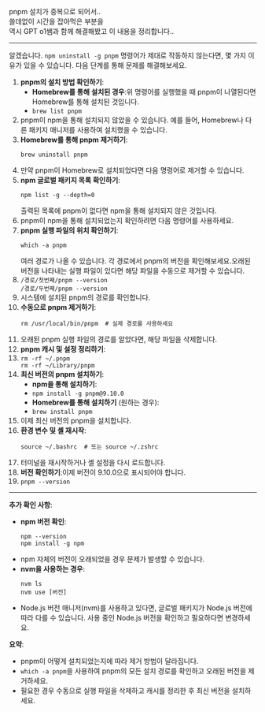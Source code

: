 <p data-ke-size="size16">pnpm 설치가 중복으로 되어서..<br />쓸데없이 시간을 잡아먹은 부분을<br />역시 GPT o1쌤과 함께 해결해봤고 이 내용을 정리합니다..</p>
<hr data-ke-style="style1" />
<p data-ke-size="size16">알겠습니다. <code>npm uninstall -g pnpm</code> 명령어가 제대로 작동하지 않는다면, 몇 가지 이유가 있을 수 있습니다. 다음 단계를 통해 문제를 해결해보세요.</p>
<ol style="list-style-type: decimal;" data-ke-list-type="decimal">
<li><b>pnpm의 설치 방법 확인하기</b>:
<ul style="list-style-type: disc;" data-ke-list-type="disc">
<li><b>Homebrew를 통해 설치된 경우</b>:위 명령어를 실행했을 때 pnpm이 나열된다면 Homebrew를 통해 설치된 것입니다.</li>
<li><code class="language-bash">brew list pnpm</code></li>
</ul>
</li>
<li>pnpm이 npm을 통해 설치되지 않았을 수 있습니다. 예를 들어, Homebrew나 다른 패키지 매니저를 사용하여 설치했을 수 있습니다.</li>
<li><b>Homebrew를 통해 pnpm 제거하기</b>:
<pre class="armasm"><code>brew uninstall pnpm</code></pre>
</li>
<li>만약 pnpm이 Homebrew로 설치되었다면 다음 명령어로 제거할 수 있습니다.</li>
<li><b>npm 글로벌 패키지 목록 확인하기</b>:
<pre class="applescript"><code>npm list -g --depth=0</code></pre>
출력된 목록에 pnpm이 없다면 npm을 통해 설치되지 않은 것입니다.</li>
<li>pnpm이 npm을 통해 설치되었는지 확인하려면 다음 명령어를 사용하세요.</li>
<li><b>pnpm 실행 파일의 위치 확인하기</b>:
<pre class="bash"><code>which -a pnpm</code></pre>
여러 경로가 나올 수 있습니다. 각 경로에서 pnpm의 버전을 확인해보세요.오래된 버전을 나타내는 실행 파일이 있다면 해당 파일을 수동으로 제거할 수 있습니다.</li>
<li><code class="language-bash">/경로/첫번째/pnpm --version
/경로/두번째/pnpm --version</code></li>
<li>시스템에 설치된 pnpm의 경로를 확인합니다.</li>
<li><b>수동으로 pnpm 제거하기</b>:
<pre class="awk"><code>rm /usr/local/bin/pnpm  # 실제 경로를 사용하세요</code></pre>
</li>
<li>오래된 pnpm 실행 파일의 경로를 알았다면, 해당 파일을 삭제합니다.</li>
<li><b>pnpm 캐시 및 설정 정리하기</b>:</li>
<li><code class="language-bash">rm -rf ~/.pnpm
rm -rf ~/Library/pnpm</code></li>
<li><b>최신 버전의 pnpm 설치하기</b>:
<ul style="list-style-type: disc;" data-ke-list-type="disc">
<li><b>npm을 통해 설치하기</b>:</li>
<li><code class="language-bash">npm install -g pnpm@9.10.0</code></li>
<li><b>Homebrew를 통해 설치하기</b> (원하는 경우):</li>
<li><code class="language-bash">brew install pnpm</code></li>
</ul>
</li>
<li>이제 최신 버전의 pnpm을 설치합니다.</li>
<li><b>환경 변수 및 셸 재시작</b>:
<pre class="bash"><code>source ~/.bashrc  # 또는 source ~/.zshrc</code></pre>
</li>
<li>터미널을 재시작하거나 셸 설정을 다시 로드합니다.</li>
<li><b>버전 확인하기</b>:이제 버전이 9.10.0으로 표시되어야 합니다.</li>
<li><code class="language-bash">pnpm --version</code></li>
</ol>
<hr data-ke-style="style1" />
<p data-ke-size="size16"><b>추가 확인 사항</b>:</p>
<ul style="list-style-type: disc;" data-ke-list-type="disc">
<li><b>npm 버전 확인</b>:
<pre class="coffeescript"><code>npm --version
npm install -g npm</code></pre>
</li>
<li>npm 자체의 버전이 오래되었을 경우 문제가 발생할 수 있습니다.</li>
<li><b>nvm을 사용하는 경우</b>:
<pre class="properties"><code>nvm ls
nvm use [버전]</code></pre>
</li>
<li>Node.js 버전 매니저(nvm)를 사용하고 있다면, 글로벌 패키지가 Node.js 버전에 따라 다를 수 있습니다. 사용 중인 Node.js 버전을 확인하고 필요하다면 변경하세요.</li>
</ul>
<p data-ke-size="size16"><b>요약</b>:</p>
<ul style="list-style-type: disc;" data-ke-list-type="disc">
<li>pnpm이 어떻게 설치되었는지에 따라 제거 방법이 달라집니다.</li>
<li><code>which -a pnpm</code>을 사용하여 pnpm의 모든 설치 경로를 확인하고 오래된 버전을 제거하세요.</li>
<li>필요한 경우 수동으로 실행 파일을 삭제하고 캐시를 정리한 후 최신 버전을 설치하세요.</li>
</ul>